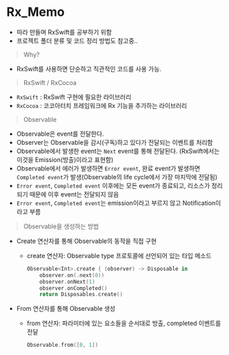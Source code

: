 # Rx_Memo


- 따라 만들며 RxSwift를 공부하기 위함
-  프로젝트 폴더 분류 및 코드 정리 방법도 참고중..

> Why?

- RxSwift를 사용하면 단순하고 직관적인 코드를 사용 가능.

> RxSwift / RxCocoa

-  `RxSwift` : RxSwift 구현에 필요한 라이브러리
-  `RxCocoa` : 코코아터치 프레임워크에 Rx 기능을 추가하는 라이브러리

> Observable

-  Observable은 event를 전달한다.
-  Observer는 Observable을 감시(구독)하고 있다가 전달되는 이벤트를 처리함
-  Observable에서 발생한 event는 `Next` event를 통해 전달된다. (RxSwift에서는 이것을 Emission(방출)이라고 표현함)
-  Observable에서 에러가 발생하면 `Error event`, 완료 event가 발생하면 `Completed event`가 발생(Observable의 life cycle에서 가장 마지막에 전달됨)
-  `Error event`, `Completed event` 이후에는 모든 event가 종료되고, 리소스가 정리되기 때문에 이후 event는 전달되지 않음
-  `Error event`, `Completed event`는 emission이라고 부르지 않고 Notification이라고 부름

> Observable을 생성하는 방법

- Create 연산자를 통해 Observable의 동작을 직접 구현
	- create 연산자: Observable type 프로토콜에 선언되어 있는 타입 메소드
	
		```swift
		Observable<Int>.create { (observer) -> Disposable in
			observer.on(.next(0))
			observer.onNext(1)
			observer.onCompleted()
			return Disposables.create()
		``` 
- From 연산자를 통해 Observable 생성
	- from 연산자: 파라미터에 있는 요소들을 순서대로 방출, completed 이벤트를 전달
	
		```swift
		Observable.from([0, 1])
		```
